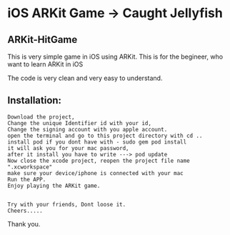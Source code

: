 # iOS ARKit Game -> Caught Jellyfish

##  ARKit-HitGame

This is very simple game in iOS using ARKit.
This is for the begineer, who want to learn ARKit in iOS

The code is very clean and very easy to understand.

## Installation:

	Download the project,
	Change the unique Identifier id with your id,
	Change the signing account with you apple account.
	open the terminal and go to this project directory with cd ..
	install pod if you dont have with - sudo gem pod install
	it will ask you for your mac password,
	after it install you have to write ---> pod update
	Now close the xcode project, reopen the project file name ".xcworkspace"
	make sure your device/iphone is connected with your mac
	Run the APP.
	Enjoy playing the ARKit game.
	

	Try with your friends, Dont loose it.
	Cheers.....


Thank you.
	

